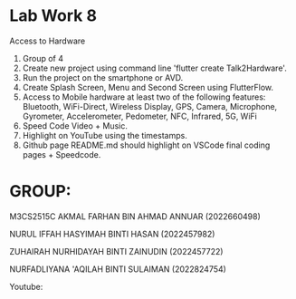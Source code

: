 # Lab Work 8
Access to Hardware
1. Group of 4
2. Create new project using command line 'flutter create Talk2Hardware'.
3. Run the project on the smartphone or AVD.
4. Create Splash Screen, Menu and Second Screen using FlutterFlow.
5. Access to Mobile hardware at least two of the following features: Bluetooth, WiFi-Direct, Wireless Display, GPS, Camera, Microphone, Gyrometer, Accelerometer, Pedometer, NFC, Infrared, 5G, WiFi
6. Speed Code Video + Music.
7. Highlight on YouTube using the timestamps.
8. Github page README.md should highlight on VSCode final coding pages + Speedcode.

# GROUP:
M3CS2515C
AKMAL FARHAN BIN AHMAD ANNUAR (2022660498)

NURUL IFFAH HASYIMAH BINTI HASAN (2022457982)

ZUHAIRAH NURHIDAYAH BINTI ZAINUDIN (2022457722)

NURFADLIYANA 'AQILAH BINTI SULAIMAN (2022824754)


Youtube:
